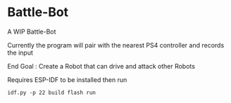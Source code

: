 # Battle-Bot
A WIP Battle-Bot

Currently the program will pair with the nearest PS4 controller and records the input

End Goal : Create a Robot that can drive and attack other Robots

Requires ESP-IDF to be installed then run

``` idf.py -p 22 build flash run ``` 


